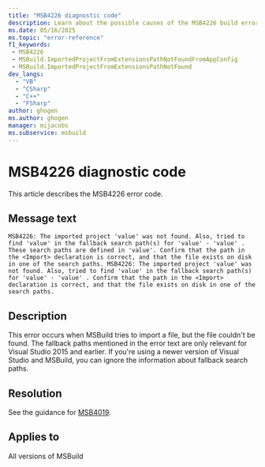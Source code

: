 ```yaml
---
title: "MSB4226 diagnostic code"
description: Learn about the possible causes of the MSB4226 build error, and get troubleshooting tips.
ms.date: 05/16/2025
ms.topic: "error-reference"
f1_keywords:
 - MSB4226
 - MSBuild.ImportedProjectFromExtensionsPathNotFoundFromAppConfig
 - MSBuild.ImportedProjectFromExtensionsPathNotFound
dev_langs:
  - "VB"
  - "CSharp"
  - "C++"
  - "FSharp"
author: ghogen
ms.author: ghogen
manager: mijacobs
ms.subservice: msbuild
---
```


# MSB4226 diagnostic code

<!-- :::ErrorDefinitionDescription::: -->
<!-- :::editable-content name="introDescription"::: -->
This article describes the MSB4226 error code.
<!-- :::editable-content-end::: -->

## Message text

<!-- :::editable-content name="messageText"::: -->
`MSB4226: The imported project 'value' was not found. Also, tried to find 'value' in the fallback search path(s) for 'value' - 'value' . These search paths are defined in 'value'. Confirm that the path in the <Import> declaration is correct, and that the file exists on disk in one of the search paths.
MSB4226: The imported project 'value' was not found. Also, tried to find 'value' in the fallback search path(s) for 'value' - 'value' . Confirm that the path in the <Import> declaration is correct, and that the file exists on disk in one of the search paths.`
<!-- :::editable-content-end::: -->
<!-- MSB4226: The imported project "{0}" was not found. Also, tried to find "{1}" in the fallback search path(s) for {2} - {3} . These search paths are defined in "{4}". Confirm that the path in the <Import> declaration is correct, and that the file exists on disk in one of the search paths.
MSB4226: The imported project "{0}" was not found. Also, tried to find "{1}" in the fallback search path(s) for {2} - {3} . Confirm that the path in the <Import> declaration is correct, and that the file exists on disk in one of the search paths. -->

<!-- :::editable-content name="postOutputDescription"::: -->
<!--
{StrBegin="MSB4226: "}LOCALIZATION: <Import> should not be localized.

{StrBegin="MSB4226: "}LOCALIZATION: <Import> should not be localized.
-->
## Description

This error occurs when MSBuild tries to import a file, but the file couldn't be found. The fallback paths mentioned in the error text are only relevant for Visual Studio 2015 and earlier. If you're using a newer version of Visual Studio and MSBuild, you can ignore the information about fallback search paths.

## Resolution

See the guidance for [MSB4019](./msb4019.md).

<!-- :::editable-content-end::: -->
<!-- :::ErrorDefinitionDescription-end::: -->

## Applies to

All versions of MSBuild
